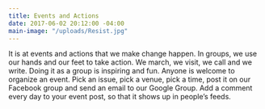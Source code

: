 ```yaml
---
title: Events and Actions
date: 2017-06-02 20:12:00 -04:00
main-image: "/uploads/Resist.jpg"
---
```


It is at events and actions that we make change happen. In groups, we use our hands and our feet to take action. We march, we visit, we call and we write. Doing it as a group is inspiring and fun. Anyone is welcome to organize an event. Pick an issue, pick a venue, pick a time, post it on our Facebook group and send an email to our Google Group. Add a comment every day to your event post, so that it shows up in people’s feeds.